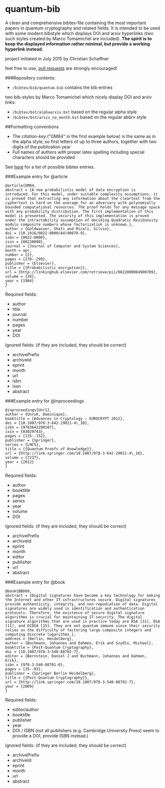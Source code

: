 # quantum-bib

A clean and comprehensive bibtex-file containing the most important papers in quantum cryptography and related fields.
It is intended to be used with some modern bibstyle which displays DOI and arxiv hyperlinks (two such styles created by Marco Tomamichel are included). **The spirit is to keep the displayed information rather minimal, but provide a working hyperlink instead.**

project initiated in July 2015
by Christian Schaffner

feel free to use, [pull requests](https://help.github.com/articles/using-pull-requests/) are strongly encouraged!


###Repository contents:
- `/bibtex/bib/quantum.bib`  contains the bib entries

two bib-styles by Marco Tomamichel which nicely display DOI and arxiv links:
- `/bibtex/bst/alphaarxiv.bst`  based on the regular alpha style
- `/bibtex/bst/arxiv_no_month.bst`   based on the regular abbrv style

##Formatting conventions
* The *citation-key* ("GM84" in the first example below) is the same as in the alpha style, so first letters of up to three authors, together with two digits of the publication year
* Full names of authors with proper latex spelling including special characters should be provided

See [here](https://en.wikipedia.org/wiki/BibTeX#Entry_types) for a list of possible bibtex entries.

###Example entry for @article
```
@article{GM84,
abstract = {A new probabilistic model of data encryption is introduced. For this model, under suitable complexity assumptions, it is proved that extracting any information about the cleartext from the cyphertext is hard on the average for an adversary with polynomially bounded computational resources. The proof holds for any message space with any probability distribution. The first implementation of this model is presented. The security of this implementation is proved under the intractability assumption of deciding Quadratic Residuosity modulo composite numbers whose factorization is unknown.},
author = {Goldwasser, Shafi and Micali, Silvio},
doi = {10.1016/0022-0000(84)90070-9},
isbn = {0022-0000},
issn = {00220000},
journal = {Journal of Computer and System Sciences},
month = apr,
number = {2},
pages = {270--299},
publisher = {Elsevier},
title = {{Probabilistic encryption}},
url = {http://linkinghub.elsevier.com/retrieve/pii/0022000084900709},
volume = {28},
year = {1984}
}
```

Required fields:
* author
* title
* journal
* number
* pages
* year
* DOI

Ignored fields: (if they are included, they should be correct)
* archivePrefix
* archiveId
* eprint
* month
* url
* isbn
* issn
* abstract

###Example entry for @inproceedings
```
@inproceedings{Unr12,
author = {Unruh, Dominique},
booktitle = {Advances in Cryptology – EUROCRYPT 2012},
doi = {10.1007/978-3-642-29011-4\_10},
isbn = {9783642290107},
issn = {03029743},
pages = {135--152},
publisher = {Springer},
series = {LNCS},
title = {{Quantum Proofs of Knowledge}},
url = {http://link.springer.com/10.1007/978-3-642-29011-4\_10},
volume = {7237},
year = {2012}
}
```

Required fields:
* author
* booktitle
* pages
* series
* year
* volume
* DOI

Ignored fields: (if they are included, they should be correct)
* archivePrefix
* archiveId
* eprint
* month
* editor
* publisher
* url
* abstract


###Example entry for @book
```
@book{BBD09,
abstract = {Digital signatures have become a key technology for making the Internet and other IT-infrastructures secure. Digital signatures provide authenticity, integrity, and non-repudiation of data. Digital signatures are widely used in identification and authentication protocols. Therefore, the existence of secure digital signature algorithms is crucial for maintaining IT-security. The digital signature algorithms that are used in practice today are RSA [31], DSA [11], and ECDSA [15]. They are not quantum immune since their security relies on the difficulty of factoring large composite integers and computing discrete logarithms.},
address = {Berlin, Heidelberg},
author = {Buchmann, Johannes and Dahmen, Erik and Szydlo, Michael},
booktitle = {Post-Quantum Cryptography},
doi = {10.1007/978-3-540-88702-7},
editor = {Bernstein, Daniel J and Buchmann, Johannes and Dahmen, Erik},
isbn = {978-3-540-88701-0},
pages = {35--93},
publisher = {Springer Berlin Heidelberg},
title = {{Post-Quantum Cryptography}},
url = {http://link.springer.com/10.1007/978-3-540-88702-7},
year = {2009}
}
```

Required fields:
* editor/author
* booktitle
* publisher
* year
* DOI / ISBN (not all publishers (e.g. Cambridge University Press) seem to provide a DOI, provide ISBN instead.)

Ignored fields: (if they are included, they should be correct)
* archivePrefix
* archiveId
* eprint
* month
* url
* abstract
